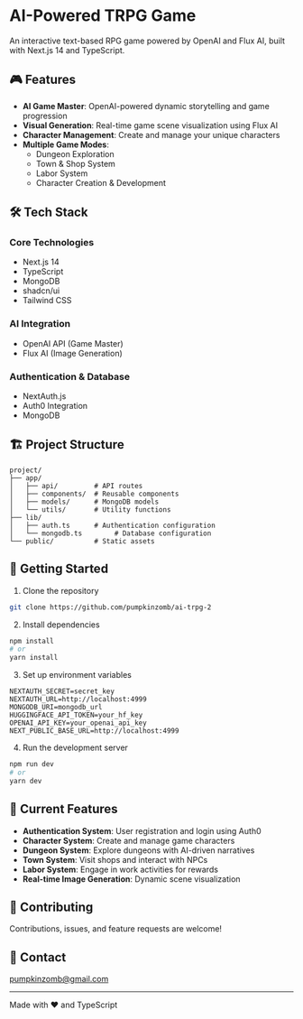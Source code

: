 # AI-Powered TRPG Game

An interactive text-based RPG game powered by OpenAI and Flux AI, built with Next.js 14 and TypeScript.

## 🎮 Features

- **AI Game Master**: OpenAI-powered dynamic storytelling and game progression
- **Visual Generation**: Real-time game scene visualization using Flux AI
- **Character Management**: Create and manage your unique characters
- **Multiple Game Modes**:
  - Dungeon Exploration
  - Town & Shop System
  - Labor System
  - Character Creation & Development

## 🛠 Tech Stack

### Core Technologies
- Next.js 14
- TypeScript
- MongoDB
- shadcn/ui
- Tailwind CSS

### AI Integration
- OpenAI API (Game Master)
- Flux AI (Image Generation)

### Authentication & Database
- NextAuth.js
- Auth0 Integration
- MongoDB

## 🏗 Project Structure

```
project/
├── app/
│   ├── api/         # API routes
│   ├── components/  # Reusable components
│   ├── models/      # MongoDB models
│   └── utils/       # Utility functions
├── lib/
│   ├── auth.ts      # Authentication configuration
│   └── mongodb.ts        # Database configuration
└── public/          # Static assets
```

## 🚀 Getting Started

1. Clone the repository
```bash
git clone https://github.com/pumpkinzomb/ai-trpg-2
```

2. Install dependencies
```bash
npm install
# or
yarn install
```

3. Set up environment variables
```env
NEXTAUTH_SECRET=secret_key
NEXTAUTH_URL=http://localhost:4999
MONGODB_URI=mongodb_url
HUGGINGFACE_API_TOKEN=your_hf_key
OPENAI_API_KEY=your_openai_api_key
NEXT_PUBLIC_BASE_URL=http://localhost:4999
```

4. Run the development server
```bash
npm run dev
# or
yarn dev
```

## 🎯 Current Features

- **Authentication System**: User registration and login using Auth0
- **Character System**: Create and manage game characters
- **Dungeon System**: Explore dungeons with AI-driven narratives
- **Town System**: Visit shops and interact with NPCs
- **Labor System**: Engage in work activities for rewards
- **Real-time Image Generation**: Dynamic scene visualization

## 🤝 Contributing

Contributions, issues, and feature requests are welcome!

## 📧 Contact

pumpkinzomb@gmail.com

---
Made with ❤️ and TypeScript